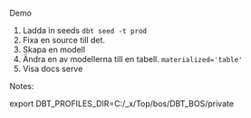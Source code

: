 Demo
1. Ladda in seeds `dbt seed -t prod`
2. Fixa en source till det.
3. Skapa en modell
4. Ändra en av modellerna till en tabell. `materialized='table'`
5. Visa docs serve



Notes:

export DBT_PROFILES_DIR=C:/_x/Top/bos/DBT_BOS/private